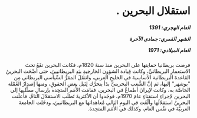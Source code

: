 <h1 dir="rtl">استقلال البحرين  .</h1>

<h5 dir="rtl">العام الهجري:  1391

الشهر القمري: جمادى الآخرة

العام الميلادي: 1971</h5>

<p dir="rtl">فرضت بريطانيا حمايتها على البحرين منذ سنةَ 1820م، فكانت البحرين تقَعُ تحتَ الاستعمارِ البريطانيِّ، وكانت قِيادة الشؤون الخارجيةِ بيَدِ البريطانيينَ، حتى أضْحَت البحرينُ القاعدةَ البريطانية الأساسيةَ في الخليجِ العربي، وانتقَلَ المقرُّ السِّياسي البريطاني مِن "بوشهر" إليها، ثم إنَّ الشَّعب البحرينيَّ بدَأ يتحرَّك لِنَيل بعضِ الحقوقِ، ومنها إصدارُ العُمْلة الخاصَّة به، وكانت لإيرانَ أطماعٌ في البحرين، فقامَت الأُمَم المتحِدة بإرسالِ ممثِّليها إلى البحرينِ لإجراءِ استفتاءٍ عامَ 1970م، فوجَدوا أن الأكثريةَ تَطلُب الاستقلالَ التامَّ، فأعلَنت البحرينُ استقلالَها وألْغَت في اليومِ التالي مُعاهداتها مع البريطانيينَ، ودخَلت الجامعةَ العربيَّةَ في نفْس العام، وكذلك في الأُمَم المتحِدة.</p></br>
